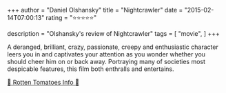 +++
author = "Daniel Olshansky"
title = "Nightcrawler"
date = "2015-02-14T07:00:13"
rating = "⭐⭐⭐⭐⭐"

description = "Olshansky's review of Nightcrawler"
tags = [
    "movie",
]
+++


A deranged, brilliant, crazy, passionate, creepy and enthusiastic character leers you in and captivates your attention as you wonder whether you should cheer him on or back away. Portraying many of societies most despicable features, this film both enthralls and entertains.

[🍅 Rotten Tomatoes Info 🍅](https://www.rottentomatoes.com//m/nightcrawler)